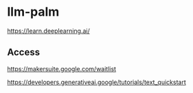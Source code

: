 # llm-palm

https://learn.deeplearning.ai/

## Access

https://makersuite.google.com/waitlist

https://developers.generativeai.google/tutorials/text_quickstart